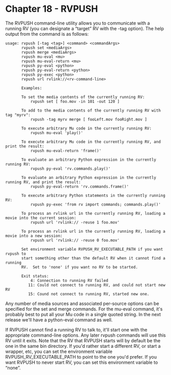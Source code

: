 # Chapter 18 - RVPUSH

The RVPUSH command-line utility allows you to communicate with a running RV (you can designate a “target” RV with the -tag option). The help output from the command is as follows:

```
usage: rvpush [-tag <tag>] <command> <commandArgs>
       rvpush set <mediaArgs>
       rvpush merge <mediaArgs>
       rvpush mu-eval <mu>
       rvpush mu-eval-return <mu>
       rvpush py-eval <python>
       rvpush py-eval-return <python>
       rvpush py-exec <python>
       rvpush url rvlink://<rv-command-line>

       Examples:

       To set the media contents of the currently running RV:
           rvpush set [ foo.mov -in 101 -out 120 ]

       To add to the media contents of the currently running RV with tag "myrv":
           rvpush -tag myrv merge [ fooLeft.mov fooRight.mov ]

       To execute arbitrary Mu code in the currently running RV:
           rvpush mu-eval 'play()'

       To execute arbitrary Mu code in the currently running RV, and print the result:
           rvpush mu-eval-return 'frame()'

       To evaluate an arbitrary Python expression in the currently running RV:
           rvpush py-eval 'rv.commands.play()'

       To evaluate an arbitrary Python expression in the currently running RV, and print the result:
           rvpush py-eval-return 'rv.commands.frame()'

       To execute arbitrary Python statements in the currently running RV:
           rvpush py-exec 'from rv import commands; commands.play()'

       To process an rvlink url in the currently running RV, loading a movie into the current session:
           rvpush url 'rvlink:// -reuse 1 foo.mov'

       To process an rvlink url in the currently running RV, loading a movie into a new session:
           rvpush url 'rvlink:// -reuse 0 foo.mov'

       Set environment variable RVPUSH_RV_EXECUTABLE_PATH if you want rvpush to
       start something other than the default RV when it cannot find a running
       RV.  Set to 'none' if you want no RV to be started.

       Exit status:
           4: Connection to running RV failed
          11: Could not connect to running RV, and could not start new RV
          15: Cound not connect to running RV, started new one.
```

Any number of media sources and associated per-source options can be specified for the set and merge commands. For the mu-eval command, it's probably best to put all your Mu code in a single quoted string. In the next release we'll have a python-eval command as well.

If RVPUSH cannot find a running RV to talk to, it'll start one with the appropriate command-line options. Any later rvpush commands will use this RV until it exits. Note that the RV that RVPUSH starts will by default be the one in the same bin directory. If you'd rather start a different RV, or start a wrapper, etc, you can set the environment variable RVPUSH_RV_EXECUTABLE_PATH to point to the one you'd prefer. If you want RVPUSH to never start RV, you can set this environment variable to “none”.